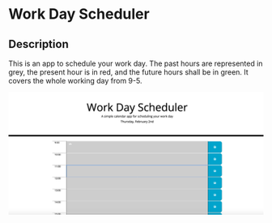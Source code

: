 # Work Day Scheduler

## Description 

This is an app to schedule your work day. The past hours are represented in grey, the present hour is in red, and the future hours shall be in green. It covers the whole working day from 9-5. 

![alt text](/starter/assets/Screenshot%202023-02-02%20at%2020.44.56.png)
